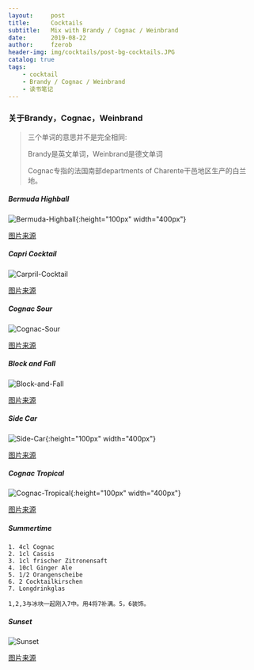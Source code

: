 ```yaml
---
layout:     post
title:      Cocktails
subtitle:   Mix with Brandy / Cognac / Weinbrand
date:       2019-08-22
author:     fzerob
header-img: img/cocktails/post-bg-cocktails.JPG
catalog: true
tags:
    - cocktail
    - Brandy / Cognac / Weinbrand
    - 读书笔记
---
```


### 关于Brandy，Cognac，Weinbrand 
> 三个单词的意思并不是完全相同:
> 
> Brandy是英文单词，Weinbrand是德文单词
>
> Cognac专指的法国南部departments of Charente干邑地区生产的白兰地。
> 



##### Bermuda Highball
![Bermuda-Highball](https://www.thedrinkkings.com/wp-content/uploads/2014/05/Bombay-Highball-9-630x785.jpg){:height="100px" width="400px"}


[图片来源](https://www.thedrinkkings.com/bermuda-highball-recipe/)

##### Capri Cocktail
![Carpril-Cocktail](https://img.chefkoch-cdn.de/rezepte/1733621282408794/bilder/1115647/crop-600x400/capri-cocktail.jpg)

[图片来源](https://www.chefkoch.de/rezepte/1733621282408794/Capri-Cocktail.html)
	
##### Cognac Sour
![Cognac-Sour](https://vikalinka.com/wp-content/uploads/2014/10/MG_0945.jpg)

[图片来源](https://vikalinka.com/cognac-sour/)

##### Block and Fall
![Block-and-Fall](https://barmanitalia.it/wp-content/uploads/2013/04/angel-face-cocktail.jpeg)	

[图片来源](https://barmanitalia.it/block-and-fall/)	

##### Side Car
![Side-Car](https://cdn.liquor.com/wp-content/uploads/2019/05/22111906/sidecar-720x720-recipe.jpg){:height="100px" width="400px"}


[图片来源](https://www.liquor.com/recipes/sidecar/#gs.yb4ecd)

##### Cognac Tropical
![Cognac-Tropical](https://www.cocktailscout.de/user_img/recipe/28/big/b7a73c80925d58d96dcacec836cba506.jpg){:height="100px" width="400px"}

[图片来源](https://www.cocktailscout.de/rezepte/cognac-tropical)

##### Summertime

	1. 4cl Cognac
	2. 1cl Cassis
	3. 1cl frischer Zitronensaft
	4. 10cl Ginger Ale
	5. 1/2 Orangenscheibe
	6. 2 Cocktailkirschen
	7. Longdrinkglas
	
	1,2,3与冰块一起刚入7中。用4将7补满。5，6装饰。

##### Sunset
![Sunset](https://images.cocktailflow.com/v1/cocktail/w_300,h_540/cocktail_red_brandy_sunset-1.png)

[图片来源](https://cocktailflow.com/cocktail/red-brandy-sunset)